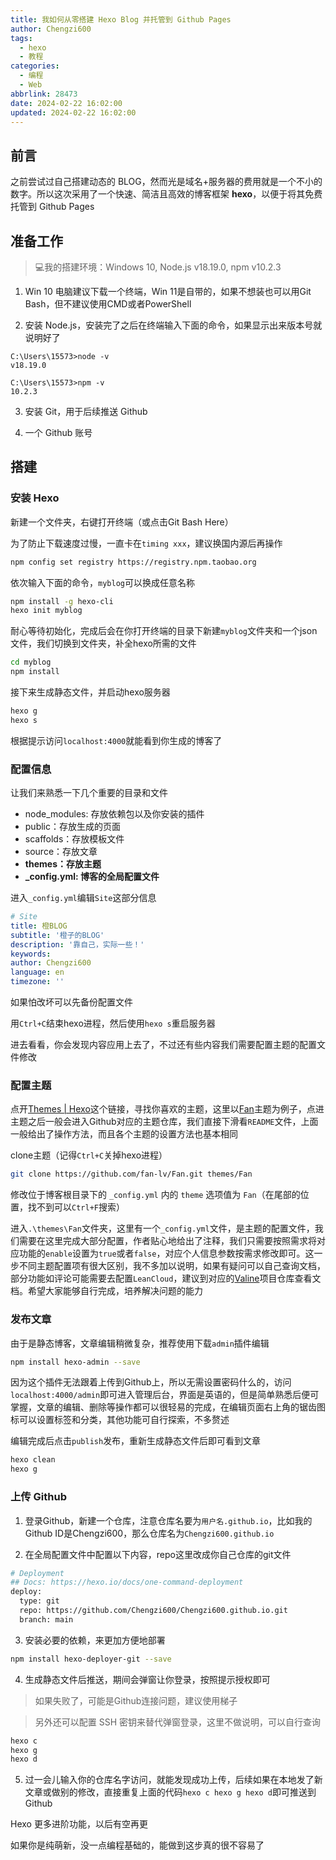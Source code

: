 ```yaml
---
title: 我如何从零搭建 Hexo Blog 并托管到 Github Pages
author: Chengzi600
tags:
  - hexo
  - 教程
categories:
  - 编程
  - Web
abbrlink: 28473
date: 2024-02-22 16:02:00
updated: 2024-02-22 16:02:00
---
```


## 前言

之前尝试过自己搭建动态的 BLOG，然而光是域名+服务器的费用就是一个不小的数字。所以这次采用了一个快速、简洁且高效的博客框架 **hexo**，以便于将其免费托管到 Github Pages

## 准备工作

> 💻我的搭建环境：Windows 10, Node.js v18.19.0, npm v10.2.3

1. Win 10 电脑建议下载一个终端，Win 11是自带的，如果不想装也可以用Git Bash，但不建议使用CMD或者PowerShell

2. 安装 Node.js，安装完了之后在终端输入下面的命令，如果显示出来版本号就说明好了

<!-- more -->

```
C:\Users\15573>node -v
v18.19.0

C:\Users\15573>npm -v
10.2.3
```

3. 安装 Git，用于后续推送 Github

4. 一个 Github 账号

## 搭建

### 安装 Hexo

新建一个文件夹，右键打开终端（或点击Git Bash Here）

为了防止下载速度过慢，一直卡在`timing xxx`，建议换国内源后再操作

```bash
npm config set registry https://registry.npm.taobao.org
```

依次输入下面的命令，`myblog`可以换成任意名称

```bash
npm install -g hexo-cli
hexo init myblog
```

耐心等待初始化，完成后会在你打开终端的目录下新建`myblog`文件夹和一个json文件，我们切换到文件夹，补全hexo所需的文件

```bash
cd myblog
npm install
```

接下来生成静态文件，并启动hexo服务器

```bash
hexo g
hexo s
```

根据提示访问`localhost:4000`就能看到你生成的博客了

### 配置信息

让我们来熟悉一下几个重要的目录和文件

- node_modules: 存放依赖包以及你安装的插件
- public：存放生成的页面
- scaffolds：存放模板文件
- source：存放文章
- **themes：存放主题**
- **_config.yml: 博客的全局配置文件**

进入`_config.yml`编辑`Site`这部分信息

```yml
# Site
title: 橙BLOG
subtitle: '橙子的BLOG'
description: '靠自己，实际一些！'
keywords:
author: Chengzi600
language: en
timezone: ''
```

如果怕改坏可以先备份配置文件

用`Ctrl+C`结束hexo进程，然后使用`hexo s`重启服务器

进去看看，你会发现内容应用上去了，不过还有些内容我们需要配置主题的配置文件修改

### 配置主题

点开[Themes | Hexo](https://hexo.io/themes/)这个链接，寻找你喜欢的主题，这里以[Fan](https://github.com/fan-lv/Fan)主题为例子，点进主题之后一般会进入Github对应的主题仓库，我们直接下滑看`README`文件，上面一般给出了操作方法，而且各个主题的设置方法也基本相同

clone主题（记得`Ctrl+C`关掉hexo进程）

```bash
git clone https://github.com/fan-lv/Fan.git themes/Fan
```

修改位于博客根目录下的 `_config.yml` 内的 `theme` 选项值为 `Fan`（在尾部的位置，找不到可以`Ctrl+F`搜索）

进入`.\themes\Fan`文件夹，这里有一个`_config.yml`文件，是主题的配置文件，我们需要在这里完成大部分配置，作者贴心地给出了注释，我们只需要按照需求将对应功能的`enable`设置为`true`或者`false`，对应个人信息参数按需求修改即可。这一步不同主题配置项有很大区别，我不多加以说明，如果有疑问可以自己查询文档，部分功能如评论可能需要去配置`LeanCloud`，建议到对应的[Valine](https://valine.js.org/)项目仓库查看文档。希望大家能够自行完成，培养解决问题的能力

### 发布文章

由于是静态博客，文章编辑稍微复杂，推荐使用下载`admin`插件编辑

```bash
npm install hexo-admin --save
```

因为这个插件无法跟着上传到Github上，所以无需设置密码什么的，访问`localhost:4000/admin`即可进入管理后台，界面是英语的，但是简单熟悉后便可掌握，文章的编辑、删除等操作都可以很轻易的完成，在编辑页面右上角的锯齿图标可以设置标签和分类，其他功能可自行探索，不多赘述

编辑完成后点击`publish`发布，重新生成静态文件后即可看到文章

```bash
hexo clean
hexo g
```

### 上传 Github

1. 登录Github，新建一个仓库，注意仓库名要为`用户名.github.io`，比如我的Github ID是Chengzi600，那么仓库名为`Chengzi600.github.io`

2. 在全局配置文件中配置以下内容，repo这里改成你自己仓库的git文件

```bash
# Deployment
## Docs: https://hexo.io/docs/one-command-deployment
deploy:
  type: git
  repo: https://github.com/Chengzi600/Chengzi600.github.io.git
  branch: main
```

3. 安装必要的依赖，来更加方便地部署

```bash
npm install hexo-deployer-git --save
```

4. 生成静态文件后推送，期间会弹窗让你登录，按照提示授权即可

> 如果失败了，可能是Github连接问题，建议使用梯子

> 另外还可以配置 SSH 密钥来替代弹窗登录，这里不做说明，可以自行查询

```bash
hexo c
hexo g
hexo d
```

5. 过一会儿输入你的仓库名字访问，就能发现成功上传，后续如果在本地发了新文章或做别的修改，直接重复上面的代码`hexo c hexo g hexo d`即可推送到 Github

Hexo 更多进阶功能，以后有空再更

如果你是纯萌新，没一点编程基础的，能做到这步真的很不容易了